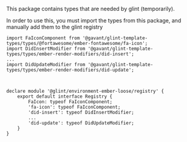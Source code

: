 This package contains types that are needed by glint (temporarily).

In order to use this, you must import the types from this package, and manually add them to the glint registry

```
import FaIconComponent from '@gavant/glint-template-types/types/@fortawesome/ember-fontawesome/fa-icon';
import DidInsertModifier from '@gavant/glint-template-types/types/ember-render-modifiers/did-insert';
...
import DidUpdateModifier from '@gavant/glint-template-types/types/ember-render-modifiers/did-update';



declare module '@glint/environment-ember-loose/registry' {
    export default interface Registry {
        FaIcon: typeof FaIconComponent;
        'fa-icon': typeof FaIconComponent;
        'did-insert': typeof DidInsertModifier;
        ...
        'did-update': typeof DidUpdateModifier;
    }
}

```

